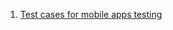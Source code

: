 1. [Test cases for mobile apps testing](https://docs.google.com/document/d/1XiBL3ptX2d4D9bTb_UsCq0TlK0dA9ncsTGa53LO2uXw/edit)